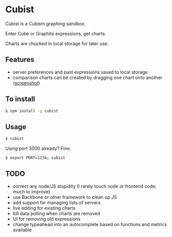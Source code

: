 # Cubist

Cubist is a Cubism graphing sandbox.

Enter Cube or Graphite expressions, get charts.

Charts are chucked in local storage for later use.

## Features

- server preferences and past expressions saved to local storage
- comparison charts can be created by dragging one chart onto another ([screenshot](http://faulkner.io/t/screen2012-06-24at2.17.18AM.png))

## To install

```bash
$ npm install -g cubist
```

## Usage

```bash
$ cubist
```

Using port 3000 already?  Fine.

```bash
$ export PORT=1234; cubist
```

## TODO
- correct any node/JS stupidity (I rarely touch node or frontend code; much to improve)
- use Backbone or other framework to clean up JS
- add support for managing lists of servers
- live editing for existing charts
- kill data polling when charts are removed
- UI for removing old expressions
- change typeahead into an autocomplete based on functions and metrics available
